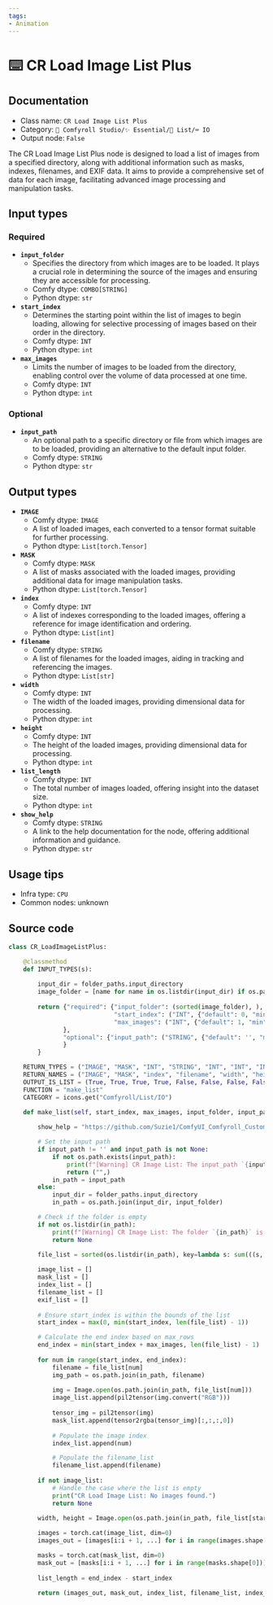 ```yaml
---
tags:
- Animation
---
```


# ⌨️ CR Load Image List Plus
## Documentation
- Class name: `CR Load Image List Plus`
- Category: `🧩 Comfyroll Studio/✨ Essential/📜 List/⌨️ IO`
- Output node: `False`

The CR Load Image List Plus node is designed to load a list of images from a specified directory, along with additional information such as masks, indexes, filenames, and EXIF data. It aims to provide a comprehensive set of data for each image, facilitating advanced image processing and manipulation tasks.
## Input types
### Required
- **`input_folder`**
    - Specifies the directory from which images are to be loaded. It plays a crucial role in determining the source of the images and ensuring they are accessible for processing.
    - Comfy dtype: `COMBO[STRING]`
    - Python dtype: `str`
- **`start_index`**
    - Determines the starting point within the list of images to begin loading, allowing for selective processing of images based on their order in the directory.
    - Comfy dtype: `INT`
    - Python dtype: `int`
- **`max_images`**
    - Limits the number of images to be loaded from the directory, enabling control over the volume of data processed at one time.
    - Comfy dtype: `INT`
    - Python dtype: `int`
### Optional
- **`input_path`**
    - An optional path to a specific directory or file from which images are to be loaded, providing an alternative to the default input folder.
    - Comfy dtype: `STRING`
    - Python dtype: `str`
## Output types
- **`IMAGE`**
    - Comfy dtype: `IMAGE`
    - A list of loaded images, each converted to a tensor format suitable for further processing.
    - Python dtype: `List[torch.Tensor]`
- **`MASK`**
    - Comfy dtype: `MASK`
    - A list of masks associated with the loaded images, providing additional data for image manipulation tasks.
    - Python dtype: `List[torch.Tensor]`
- **`index`**
    - Comfy dtype: `INT`
    - A list of indexes corresponding to the loaded images, offering a reference for image identification and ordering.
    - Python dtype: `List[int]`
- **`filename`**
    - Comfy dtype: `STRING`
    - A list of filenames for the loaded images, aiding in tracking and referencing the images.
    - Python dtype: `List[str]`
- **`width`**
    - Comfy dtype: `INT`
    - The width of the loaded images, providing dimensional data for processing.
    - Python dtype: `int`
- **`height`**
    - Comfy dtype: `INT`
    - The height of the loaded images, providing dimensional data for processing.
    - Python dtype: `int`
- **`list_length`**
    - Comfy dtype: `INT`
    - The total number of images loaded, offering insight into the dataset size.
    - Python dtype: `int`
- **`show_help`**
    - Comfy dtype: `STRING`
    - A link to the help documentation for the node, offering additional information and guidance.
    - Python dtype: `str`
## Usage tips
- Infra type: `CPU`
- Common nodes: unknown


## Source code
```python
class CR_LoadImageListPlus:

    @classmethod
    def INPUT_TYPES(s):
    
        input_dir = folder_paths.input_directory
        image_folder = [name for name in os.listdir(input_dir) if os.path.isdir(os.path.join(input_dir,name))] 
    
        return {"required": {"input_folder": (sorted(image_folder), ),
                             "start_index": ("INT", {"default": 0, "min": 0, "max": 99999}),
                             "max_images": ("INT", {"default": 1, "min": 1, "max": 99999}),
               },
               "optional": {"input_path": ("STRING", {"default": '', "multiline": False}),     
               }
        }

    RETURN_TYPES = ("IMAGE", "MASK", "INT", "STRING", "INT", "INT", "INT", "STRING", )
    RETURN_NAMES = ("IMAGE", "MASK", "index", "filename", "width", "height", "list_length", "show_help", )
    OUTPUT_IS_LIST = (True, True, True, True, False, False, False, False)
    FUNCTION = "make_list"
    CATEGORY = icons.get("Comfyroll/List/IO")

    def make_list(self, start_index, max_images, input_folder, input_path=None, vae=None):
    
        show_help = "https://github.com/Suzie1/ComfyUI_Comfyroll_CustomNodes/wiki/List-Nodes#cr-image-list-plus"

        # Set the input path
        if input_path != '' and input_path is not None:
            if not os.path.exists(input_path):
                print(f"[Warning] CR Image List: The input_path `{input_path}` does not exist")
                return ("",)  
            in_path = input_path
        else:
            input_dir = folder_paths.input_directory
            in_path = os.path.join(input_dir, input_folder)

        # Check if the folder is empty
        if not os.listdir(in_path):
            print(f"[Warning] CR Image List: The folder `{in_path}` is empty")
            return None

        file_list = sorted(os.listdir(in_path), key=lambda s: sum(((s, int(n)) for s, n in re.findall(r'(\D+)(\d+)', 'a%s0' % s)), ()))
        
        image_list = []
        mask_list = []
        index_list = []        
        filename_list = []
        exif_list = []         
        
        # Ensure start_index is within the bounds of the list
        start_index = max(0, min(start_index, len(file_list) - 1))

        # Calculate the end index based on max_rows
        end_index = min(start_index + max_images, len(file_list) - 1)
                    
        for num in range(start_index, end_index):
            filename = file_list[num]
            img_path = os.path.join(in_path, filename)
            
            img = Image.open(os.path.join(in_path, file_list[num]))            
            image_list.append(pil2tensor(img.convert("RGB")))
            
            tensor_img = pil2tensor(img)
            mask_list.append(tensor2rgba(tensor_img)[:,:,:,0])
           
            # Populate the image index
            index_list.append(num)

            # Populate the filename_list
            filename_list.append(filename)
            
        if not image_list:
            # Handle the case where the list is empty
            print("CR Load Image List: No images found.")
            return None

        width, height = Image.open(os.path.join(in_path, file_list[start_index])).size
            
        images = torch.cat(image_list, dim=0)
        images_out = [images[i:i + 1, ...] for i in range(images.shape[0])]

        masks = torch.cat(mask_list, dim=0)
        mask_out = [masks[i:i + 1, ...] for i in range(masks.shape[0])]
        
        list_length = end_index - start_index
        
        return (images_out, mask_out, index_list, filename_list, index_list, width, height, list_length, show_help, )

```
